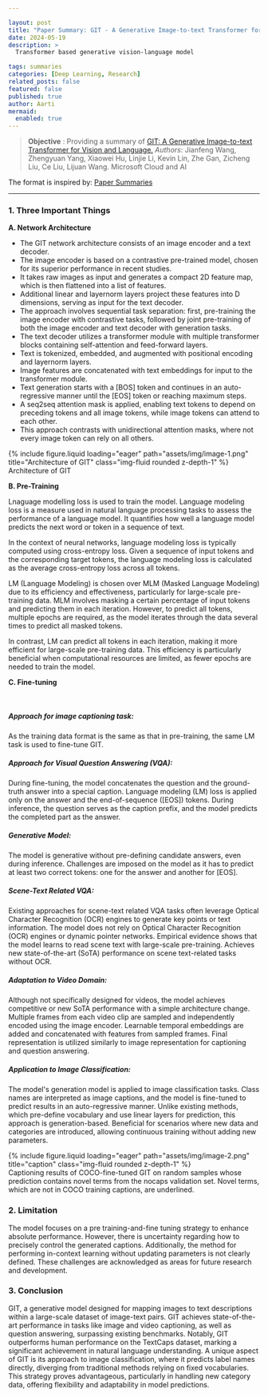 ```yaml
---

layout: post
title: "Paper Summary: GIT - A Generative Image-to-text Transformer for Vision and Language"
date: 2024-05-19
description: >
  Transformer based generative vision-language model

tags: summaries
categories: [Deep Learning, Research]
related_posts: false
featured: false
published: true
author: Aarti
mermaid:
  enabled: true
---
```


> **Objective** : Providing a summary of  [GIT: A Generative Image-to-text Transformer for Vision and Language.](https://arxiv.org/pdf/2205.14100)
*Authors*: Jianfeng Wang, Zhengyuan Yang, Xiaowei Hu, Linjie Li, Kevin Lin, Zhe Gan, Zicheng Liu, Ce Liu, Lijuan Wang. Microsoft Cloud and AI



The format is inspired by: [Paper Summaries](https://www.cs.cmu.edu/~15712/summaries.html)

---

### 1. Three Important Things

**A. Network Architecture**

 - The GIT network architecture consists of an image encoder and a text decoder.
 - The image encoder is based on a contrastive pre-trained model, chosen for its superior performance in recent studies.
 - It takes raw images as input and generates a compact 2D feature map, which is then flattened into a list of features.
 - Additional linear and layernorm layers project these features into D dimensions, serving as input for the text decoder.
 - The approach involves sequential task separation: first, pre-training the image encoder with contrastive tasks, followed by joint pre-training of both the image encoder and text decoder with generation tasks.
 - The text decoder utilizes a transformer module with multiple transformer blocks containing self-attention and feed-forward layers.
 - Text is tokenized, embedded, and augmented with positional encoding and layernorm layers.
 - Image features are concatenated with text embeddings for input to the transformer module.
 - Text generation starts with a [BOS] token and continues in an auto-regressive manner until the [EOS] token or reaching maximum steps.
 - A seq2seq attention mask is applied, enabling text tokens to depend on preceding tokens and all image tokens, while image tokens can attend to each other.
 - This approach contrasts with unidirectional attention masks, where not every image token can rely on all others.

 <div class="row">
    <div class="col-sm mt-3 mt-md-0">
        {% include figure.liquid loading="eager" path="assets/img/image-1.png" title="Architecture of GIT" class="img-fluid rounded z-depth-1" %}
    </div>
</div>
<div class="caption">
    Architecture of GIT
</div>





**B. Pre-Training**

Lnaguage modelling loss is used to train the model. Language modeling loss is a measure used in natural language processing tasks to assess the performance of a language model. It quantifies how well a language model predicts the next word or token in a sequence of text.

In the context of neural networks, language modeling loss is typically computed using cross-entropy loss. Given a sequence of input tokens ​and the corresponding target tokens, the language modeling loss is calculated as the average cross-entropy loss across all tokens.

LM (Language Modeling) is chosen over MLM (Masked Language Modeling) due to its efficiency and effectiveness, particularly for large-scale pre-training data. MLM involves masking a certain percentage of input tokens and predicting them in each iteration. However, to predict all tokens, multiple epochs are required, as the model iterates through the data several times to predict all masked tokens.

In contrast, LM can predict all tokens in each iteration, making it more efficient for large-scale pre-training data. This efficiency is particularly beneficial when computational resources are limited, as fewer epochs are needed to train the model.



**C. Fine-tuning**

<br>

#####  Approach for image captioning task: 

As the training data format is the same as that in pre-training, the same LM task is used to fine-tune GIT.

##### Approach for Visual Question Answering (VQA):

During fine-tuning, the model concatenates the question and the ground-truth answer into a special caption.
Language modeling (LM) loss is applied only on the answer and the end-of-sequence ([EOS]) tokens.
During inference, the question serves as the caption prefix, and the model predicts the completed part as the answer.

##### Generative Model:

The model is generative without pre-defining candidate answers, even during inference.
Challenges are imposed on the model as it has to predict at least two correct tokens: one for the answer and another for [EOS].

##### Scene-Text Related VQA:

Existing approaches for scene-text related VQA tasks often leverage Optical Character Recognition (OCR) engines to generate key points or text information.
The model does not rely on Optical Character Recognition (OCR) engines or dynamic pointer networks.
Empirical evidence shows that the model learns to read scene text with large-scale pre-training.
Achieves new state-of-the-art (SoTA) performance on scene text-related tasks without OCR.


##### Adaptation to Video Domain:

Although not specifically designed for videos, the model achieves competitive or new SoTA performance with a simple architecture change.
Multiple frames from each video clip are sampled and independently encoded using the image encoder.
Learnable temporal embeddings are added and concatenated with features from sampled frames.
Final representation is utilized similarly to image representation for captioning and question answering.


##### Application to Image Classification:

The model's generation model is applied to image classification tasks.
Class names are interpreted as image captions, and the model is fine-tuned to predict results in an auto-regressive manner.
Unlike existing methods, which pre-define vocabulary and use linear layers for prediction, this approach is generation-based.
Beneficial for scenarios where new data and categories are introduced, allowing continuous training without adding new parameters.


<div class="row">
    <div class="col-sm mt-3 mt-md-0">
        {% include figure.liquid loading="eager" path="assets/img/image-2.png" title="caption" class="img-fluid rounded z-depth-1" %}
    </div>
</div>
<div class="caption">
   Captioning results of COCO-fine-tuned GIT on random samples whose prediction contains
   novel terms from the nocaps validation set. Novel terms, which are not in COCO training captions, are underlined.
</div>




### 2. Limitation
The model focuses on a pre training-and-fine tuning strategy to enhance absolute performance.
However, there is uncertainty regarding how to precisely control the generated captions.
Additionally, the method for performing in-context learning without updating parameters is not clearly defined.
These challenges are acknowledged as areas for future research and development.

### 3. Conclusion

GIT, a generative model designed for mapping images to text descriptions within a large-scale dataset of image-text pairs.
GIT achieves state-of-the-art performance in tasks like image and video captioning, as well as question answering, surpassing existing benchmarks.
Notably, GIT outperforms human performance on the TextCaps dataset, marking a significant achievement in natural language understanding.
A unique aspect of GIT is its approach to image classification, where it predicts label names directly, diverging from traditional methods relying on fixed vocabularies.
This strategy proves advantageous, particularly in handling new category data, offering flexibility and adaptability in model predictions.

